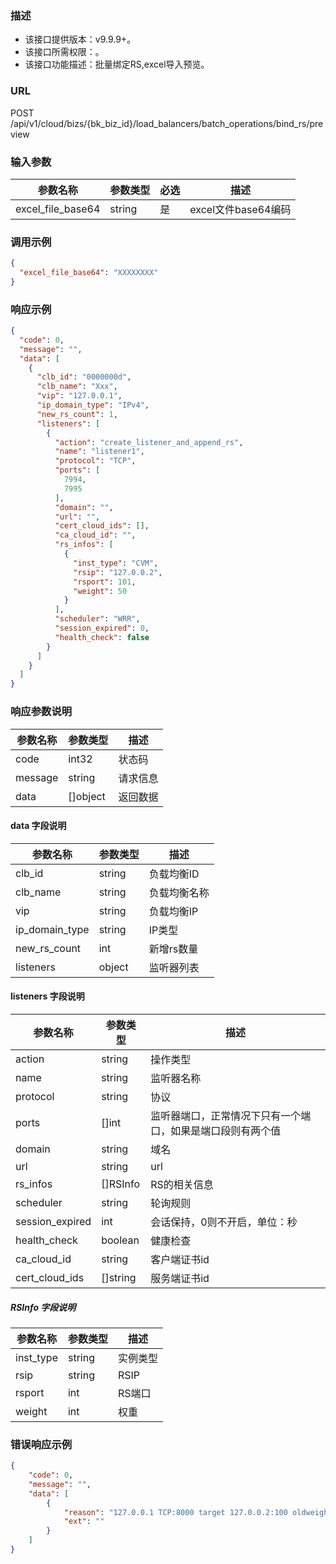 ### 描述

- 该接口提供版本：v9.9.9+。
- 该接口所需权限：。
- 该接口功能描述：批量绑定RS,excel导入预览。

### URL

POST /api/v1/cloud/bizs/{bk_biz_id}/load_balancers/batch_operations/bind_rs/preview

### 输入参数

| 参数名称              | 参数类型   | 必选 | 描述              |
|-------------------|--------|----|-----------------|
| excel_file_base64 | string | 是  | excel文件base64编码 |


### 调用示例
```json
{
  "excel_file_base64": "XXXXXXXX"
}
```

### 响应示例

```json
{
  "code": 0,
  "message": "",
  "data": [
    {
      "clb_id": "0000000d",
      "clb_name": "Xxx",
      "vip": "127.0.0.1",
      "ip_domain_type": "IPv4",
      "new_rs_count": 1,
      "listeners": [
        {
          "action": "create_listener_and_append_rs",
          "name": "listener1",
          "protocol": "TCP",
          "ports": [
            7994,
            7995
          ],
          "domain": "",
          "url": "",
          "cert_cloud_ids": [],
          "ca_cloud_id": "",
          "rs_infos": [
            {
              "inst_type": "CVM",
              "rsip": "127.0.0.2",
              "rsport": 101,
              "weight": 50
            }
          ],
          "scheduler": "WRR",
          "session_expired": 0,
          "health_check": false
        }
      ]
    }
  ]
}
```

### 响应参数说明
| 参数名称       | 参数类型     | 描述   |
|------------|----------|------|
| code       | int32    | 状态码  |
| message    | string   | 请求信息 |
| data       | []object | 返回数据 |

#### data 字段说明
| 参数名称           | 参数类型   | 描述     |
|----------------|--------|--------|
| clb_id         | string | 负载均衡ID |
| clb_name       | string | 负载均衡名称 |
| vip            | string | 负载均衡IP |
| ip_domain_type | string | IP类型   |
| new_rs_count   | int    | 新增rs数量 |
| listeners      | object | 监听器列表  |

#### listeners 字段说明
| 参数名称            | 参数类型     | 描述                            |
|-----------------|----------|-------------------------------|
| action          | string   | 操作类型                          | 
| name            | string   | 监听器名称                         | 
| protocol        | string   | 协议                            | 
| ports           | []int    | 监听器端口，正常情况下只有一个端口，如果是端口段则有两个值 | 
| domain          | string   | 域名                            | 
| url             | string   | url                           | 
| rs_infos        | []RSInfo | RS的相关信息                       | 
| scheduler       | string   | 轮询规则                          | 
| session_expired | int      | 会话保持，0则不开启，单位：秒               |
| health_check    | boolean  | 健康检查                          |
| ca_cloud_id     | string   | 客户端证书id                       |
| cert_cloud_ids  | []string | 服务端证书id                       |


##### RSInfo 字段说明
| 参数名称      | 参数类型   | 描述   |
|-----------|--------|------|
| inst_type | string | 实例类型 |
| rsip      | string | RSIP |
| rsport    | int    | RS端口 |
| weight    | int    | 权重   |

### 错误响应示例
```json
{
    "code": 0,
    "message": "",
    "data": [
        {
            "reason": "127.0.0.1 TCP:8000 target 127.0.0.2:100 oldweight not match, input 50, actual 66",
            "ext": ""
        }
    ]
}
```
